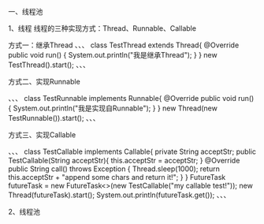 
一、线程池

1、线程
  线程的三种实现方式：Thread、Runnable、Callable
  
方式一：继承Thread
、、、
  class TestThread extends Thread{
    @Override
    public void run() {
        System.out.println("我是继承Thread");
    }
}
new TestThread().start();
、、、

方式二、实现Runnable

、、、
  class TestRunnable implements Runnable{
    @Override
    public void run() {
        System.out.println("我是实现自Runnable");
    }
}
new Thread(new TestRunnable()).start();
、、、

方式三、实现Callable

、、、
  class TestCallable implements Callable<String>{
    private String acceptStr;
    public TestCallable(String acceptStr){
        this.acceptStr = acceptStr;
    }
    @Override
    public String call() throws Exception {
        Thread.sleep(1000);
        return this.acceptStr + "append some chars and return it!";
    }
}
FutureTask<String> futureTask = new FutureTask<>(new TestCallable("my callable test!"));
new Thread(futureTask).start();
System.out.println(futureTask.get());
、、、
 
2、线程池
  
  
  
  
  
  
  
  
  
  
  
  
  
  
  

